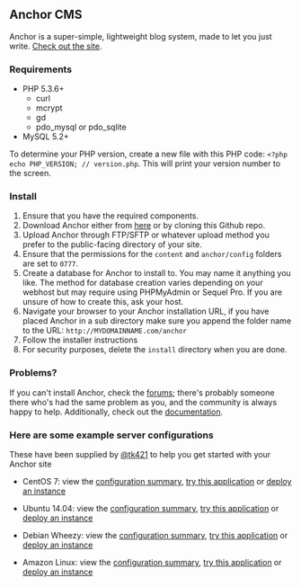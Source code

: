 ## Anchor CMS

Anchor is a super-simple, lightweight blog system, made to let you just write. [Check out the site](http://anchorcms.com/).

### Requirements

- PHP 5.3.6+
    - curl
    - mcrypt
    - gd
    - pdo\_mysql or pdo\_sqlite
- MySQL 5.2+

To determine your PHP version, create a new file with this PHP code: `<?php echo PHP_VERSION; // version.php`. This will print your version number to the screen.

### Install

1. Ensure that you have the required components.
2. Download Anchor either from [here](http://anchorcms.com/download) or by cloning this Github repo.
3. Upload Anchor through FTP/SFTP or whatever upload method you prefer to the public-facing directory of your site.
4. Ensure that the permissions for the `content` and `anchor/config` folders are set to `0777`.
5. Create a database for Anchor to install to. You may name it anything you like. The method for database creation varies depending on your webhost but may require using PHPMyAdmin or Sequel Pro. If you are unsure of how to create this, ask your host.
6. Navigate your browser to your Anchor installation URL, if you have placed Anchor in a sub directory make sure you append the folder name to the URL: `http://MYDOMAINNAME.com/anchor`
7. Follow the installer instructions
8. For security purposes, delete the `install` directory when you are done.

### Problems?

If you can't install Anchor, check the [forums](http://forums.anchorcms.com/); there's probably someone there who's had the same problem as you, and the community is always happy to help. Additionally, check out the [documentation](http://anchorcms.com/docs).

### Here are some example server configurations

These have been supplied by [@tk421](https://github.com/tk421) to help you get started with your Anchor site

 - CentOS 7: view the [configuration summary](https://manageacloud.com/cookbook/t5an3hm22jphr1eipus3bm67nb), [try this application](https://manageacloud.com/cookbook/t5an3hm22jphr1eipus3bm67nb/deploy#test_deployment) or [deploy an instance](https://manageacloud.com/cookbook/t5an3hm22jphr1eipus3bm67nb/deploy)

 - Ubuntu 14.04: view the [configuration summary](https://manageacloud.com/cookbook/848chc151i3kbj79q1qtnqng3u), [try this application](https://manageacloud.com/cookbook/848chc151i3kbj79q1qtnqng3u/deploy#test_deployment) or [deploy an instance](https://manageacloud.com/cookbook/848chc151i3kbj79q1qtnqng3u/deploy)

 - Debian Wheezy: view the [configuration summary](https://manageacloud.com/cookbook/s57arpb6m2sqsho287emeksoql), [try this application](https://manageacloud.com/cookbook/s57arpb6m2sqsho287emeksoql/deploy#test_deployment) or [deploy an instance](https://manageacloud.com/cookbook/s57arpb6m2sqsho287emeksoql/deploy)

 - Amazon Linux: view the [configuration summary](https://manageacloud.com/cookbook/32tmgkt2rf7alk4tp1or312efp), [try this application](https://manageacloud.com/cookbook/32tmgkt2rf7alk4tp1or312efp/deploy#test_deployment) or [deploy an instance](https://manageacloud.com/cookbook/32tmgkt2rf7alk4tp1or312efp/deploy)
